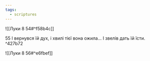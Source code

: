 ```yaml
---
tags:
  - scriptures
---
```


![[Луки 8 54#^f58b4c]]

55 І вернувся їй дух, і хвилі тієї вона ожила... І звелів дать їй їсти. ^427b72

![[Луки 8 56#^e6fbef]]